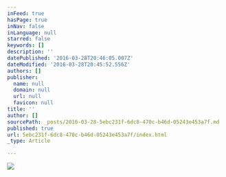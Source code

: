 ```yaml
---
inFeed: true
hasPage: true
inNav: false
inLanguage: null
starred: false
keywords: []
description: ''
datePublished: '2016-03-28T20:46:05.007Z'
dateModified: '2016-03-28T20:45:52.556Z'
authors: []
publisher:
  name: null
  domain: null
  url: null
  favicon: null
title: ''
author: []
sourcePath: _posts/2016-03-28-5ebc231f-6dc8-470c-b46d-05243e453a7f.md
published: true
url: 5ebc231f-6dc8-470c-b46d-05243e453a7f/index.html
_type: Article

---
```

![](https://the-grid-user-content.s3-us-west-2.amazonaws.com/74dc82c1-a979-4d24-a970-d1912c99b6b1.jpg)